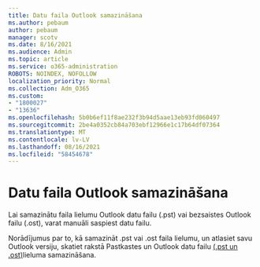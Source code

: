 ```yaml
---
title: Datu faila Outlook samazināšana
ms.author: pebaum
author: pebaum
manager: scotv
ms.date: 8/16/2021
ms.audience: Admin
ms.topic: article
ms.service: o365-administration
ROBOTS: NOINDEX, NOFOLLOW
localization_priority: Normal
ms.collection: Adm_O365
ms.custom:
- "1800027"
- "13636"
ms.openlocfilehash: 5b0b6ef11f8ae232f3b94d5aae13eb93fd060497
ms.sourcegitcommit: 2be4a0352cb84a703ebf12966e1c17b64df07364
ms.translationtype: MT
ms.contentlocale: lv-LV
ms.lasthandoff: 08/16/2021
ms.locfileid: "58454678"
---
```

# <a name="reduce-the-size-of-your-outlook-data-file"></a>Datu faila Outlook samazināšana

Lai samazinātu faila lielumu Outlook datu failu (.pst) vai bezsaistes Outlook failu (.ost), varat manuāli saspiest datu failu. 

Norādījumus par to, kā samazināt .pst vai .ost faila lielumu, un atlasiet savu Outlook versiju, skatiet rakstā Pastkastes un Outlook datu failu [(.pst un .ost)](https://support.microsoft.com/office/reduce-the-size-of-your-mailbox-and-outlook-data-files-pst-and-ost-e4c6a4f1-d39c-47dc-a4fa-abe96dc8c7ef)lieluma samazināšana.